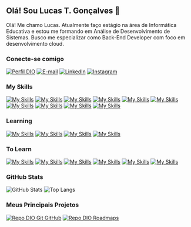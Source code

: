 ## Olá! Sou Lucas T. Gonçalves 👋


<!-- 
- 👯 I’m looking to collaborate on ...
- 🤔 I’m looking for help with ...
- 💬 Ask me about ...
- 📫 How to reach me: ...
- 😄 Pronouns: ...
- ⚡ Fun fact: ... 
-->

Olá! Me chamo Lucas. Atualmente faço estágio na área de Informática Educativa e estou me formando em Análise de Desenvolvimento de Sistemas. Busco me especializar como Back-End Developer com foco em desenvolvimento cloud.


### Conecte-se comigo
[![Perfil DIO](https://img.shields.io/badge/-Meu%20Perfil%20na%20DIO-30A3DC?style=for-the-badge)](https://www.dio.me/users/lucaston2323)
[![E-mail](https://img.shields.io/badge/-Email-000?style=for-the-badge&logo=microsoft-outlook&logoColor=E94D5F)](mailto:luaccminerva2323@outlook.com)
[![LinkedIn](https://img.shields.io/badge/-LinkedIn-000?style=for-the-badge&logo=linkedin&logoColor=30A3DC)](https://www.linkedin.com/in/lucas-t-gon%C3%A7alves/)
[![Instagram](https://img.shields.io/badge/Instagram-000?style=for-the-badge&logo=instagram)](https://www.instagram.com/luacc_minerva/)


### My Skills
[![My Skills](https://skills.thijs.gg/icons?i=html)](https://skills.thijs.gg)
[![My Skills](https://skills.thijs.gg/icons?i=css)](https://skills.thijs.gg)
[![My Skills](https://skills.thijs.gg/icons?i=js)](https://skills.thijs.gg)
[![My Skills](https://skills.thijs.gg/icons?i=typescript)](https://skills.thijs.gg)
[![My Skills](https://skills.thijs.gg/icons?i=nodejs&theme=light)](https://skills.thijs.gg)
[![My Skills](https://skills.thijs.gg/icons?i=python&theme=light)](https://skills.thijs.gg)
[![My Skills](https://skills.thijs.gg/icons?i=mysql&theme=light)](https://skills.thijs.gg)
[![My Skills](https://skills.thijs.gg/icons?i=aws&theme=light)](https://skills.thijs.gg)
[![My Skills](https://skills.thijs.gg/icons?i=git)](https://skills.thijs.gg)
[![My Skills](https://skills.thijs.gg/icons?i=github&theme=light)](https://skills.thijs.gg)


### Learning
[![My Skills](https://skills.thijs.gg/icons?i=java&theme=light)](https://skills.thijs.gg)
[![My Skills](https://skills.thijs.gg/icons?i=angular&theme=light)](https://skills.thijs.gg)
[![My Skills](https://skills.thijs.gg/icons?i=spring&theme=light)](https://skills.thijs.gg)
[![My Skills](https://skills.thijs.gg/icons?i=figma&theme=light)](https://skills.thijs.gg)


### To Learn
[![My Skills](https://skills.thijs.gg/icons?i=react&theme=light)](https://skills.thijs.gg)
[![My Skills](https://skills.thijs.gg/icons?i=kotlin&theme=light)](https://skills.thijs.gg)
[![My Skills](https://skills.thijs.gg/icons?i=ruby&theme=light)](https://skills.thijs.gg)
[![My Skills](https://skills.thijs.gg/icons?i=jquery&theme=light)](https://skills.thijs.gg)
[![My Skills](https://skills.thijs.gg/icons?i=php&theme=light)](https://skills.thijs.gg)
[![My Skills](https://skills.thijs.gg/icons?i=laravel&theme=light)](https://skills.thijs.gg)

### GitHub Stats
![GitHub Stats](https://github-readme-stats.vercel.app/api?username=Lucc-Minerva&theme=transparent&bg_color=000&border_color=30A3DC&show_icons=true&icon_color=30A3DC&title_color=E94D5F&text_color=FFF)
![Top Langs](https://github-readme-stats-git-masterrstaa-rickstaa.vercel.app/api/top-langs/?username=Lucc-Minerva&layout=compact&bg_color=000&border_color=30A3DC&title_color=E94D5F&text_color=FFF)

### Meus Principais Projetos
[![Repo DIO Git GitHub](https://github-readme-stats.vercel.app/api/pin/?username=Lucc-Minerva&repo=dio-lab-open-source&bg_color=000&border_color=30A3DC&show_icons=true&icon_color=30A3DC&title_color=E94D5F&text_color=FFF)](https://github.com/Lucc-Minerva/dio-lab-open-source)
[![Repo DIO Roadmaps](https://github-readme-stats.vercel.app/api/pin/?username=digitalinnovationone&repo=roadmaps&bg_color=000&border_color=30A3DC&show_icons=true&icon_color=30A3DC&title_color=E94D5F&text_color=FFF)](https://github.com/digitalinnovationone/roadmaps)

